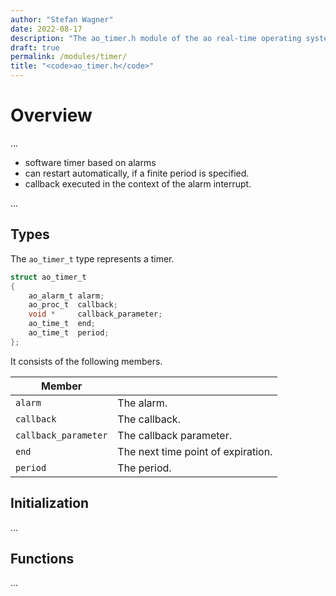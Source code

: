 ```yaml
---
author: "Stefan Wagner"
date: 2022-08-17
description: "The ao_timer.h module of the ao real-time operating system."
draft: true
permalink: /modules/timer/
title: "<code>ao_timer.h</code>"
---
```


# Overview

...

- software timer based on alarms
- can restart automatically, if a finite period is specified.
- callback executed in the context of the alarm interrupt.

...

## Types

The `ao_timer_t` type represents a timer.

```c
struct ao_timer_t
{
    ao_alarm_t alarm;
    ao_proc_t  callback;
    void *     callback_parameter;
    ao_time_t  end;
    ao_time_t  period;
};
```

It consists of the following members.

| Member | |
|--------|-|
| `alarm` | The alarm. |
| `callback` | The callback. |
| `callback_parameter` | The callback parameter. |
| `end` | The next time point of expiration. |
| `period` | The period. |

## Initialization

...

## Functions

...
